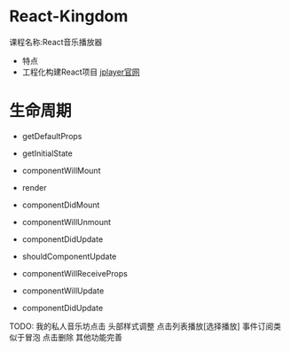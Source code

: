 # React-Kingdom
课程名称:React音乐播放器
* 特点
* 工程化构建React项目
[jplayer官网](http://www.jplayer.org/)
# 生命周期
* getDefaultProps
* getInitialState
* componentWillMount
* render

* componentDidMount
* componentWillUnmount
* componentDidUpdate
* shouldComponentUpdate
* componentWillReceiveProps
* componentWillUpdate
* componentDidUpdate

TODO:
我的私人音乐坊点击
头部样式调整
点击列表播放[选择播放]
事件订阅类似于冒泡
点击删除
其他功能完善
